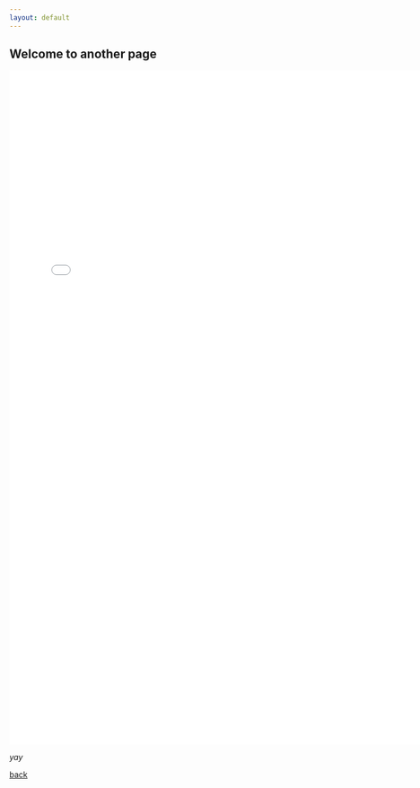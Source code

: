 ```yaml
---
layout: default
---
```


## Welcome to another page

<iframe src="/html/PKW_Neuzulassungen.html" height="1200px"  width="750px" style="border:none;"> </iframe>

_yay_

[back](./)
